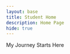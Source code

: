 ```yaml
---
layout: base
title: Student Home 
description: Home Page
hide: true
---
```


My Journey Starts Here
